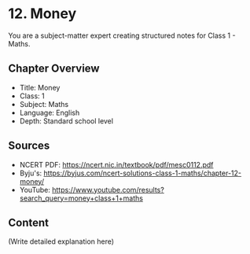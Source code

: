 # 12. Money

You are a subject-matter expert creating structured notes for Class 1 - Maths.

## Chapter Overview
- Title: Money
- Class: 1
- Subject: Maths
- Language: English
- Depth: Standard school level

## Sources
- NCERT PDF: https://ncert.nic.in/textbook/pdf/mesc0112.pdf
- Byju's: https://byjus.com/ncert-solutions-class-1-maths/chapter-12-money/
- YouTube: https://www.youtube.com/results?search_query=money+class+1+maths

## Content
(Write detailed explanation here)
